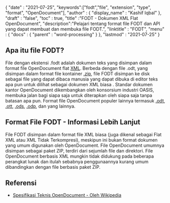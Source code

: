 {
  "date" : "2021-07-25",
  "keywords":["fodt","file", "extension", "type", "format", "OpenDocument"],
  "author" : {
    "display_name" : "Kashif Iqbal"
},
  "draft" : "false",
  "toc" : true,
  "title" :"FODT - Dokumen XML Flat OpenDocument",
  "description":"Pelajari tentang format file FODT dan API yang dapat membuat dan membuka file FODT.",
  "linktitle" : "FODT",
  "menu" : {
    "docs" : {
      "parent" : "word-processing"
}
},
  "lastmod" : "2021-07-25"
}

## Apa itu file FODT?

File dengan ekstensi .fodt adalah dokumen teks yang disimpan dalam format file OpenDocument flat [XML](/id/web/xml/). Berbeda dengan file .odt, yang disimpan dalam format file kontainer [.zip](/id/compression/zip/), file FODT disimpan ke disk sebagai file yang dapat dibaca manusia yang dapat dibuka di editor teks apa pun untuk dilihat sebagai dokumen XML biasa . Standar dokumen kantor OpenDocument dikembangkan oleh konsorsium industri OASIS, membuka jalan bagi siapa saja untuk diterapkan oleh siapa saja tanpa batasan apa pun. Format file OpenDocument populer lainnya termasuk [.odt](/id/word-processing/odt/), [.ott](/id/word-processing/ott/), [.ods](/id/spreadsheet/ods/), [.odp](/id/presentation/odp/), dan yang lainnya.

## Format File FODT - Informasi Lebih Lanjut

File FODT disimpan dalam format file XML biasa (juga dikenal sebagai Flat XML atau XML Tidak Terkompresi), meskipun ini bukan format dokumen yang umum digunakan oleh OpenDocument. File OpenDocument umumnya disimpan sebagai paket ZIP, terdiri dari sejumlah file dan direktori. File OpenDocument berbasis XML mungkin tidak didukung pada beberapa perangkat lunak dan itulah sebabnya penggunaannya kurang umum dibandingkan dengan file berbasis paket ZIP.

## Referensi ##

* [Spesifikasi Teknis OpenDocument - Oleh Wikipedia](https://en.wikipedia.org/wiki/OpenDocument_technical_specification)


